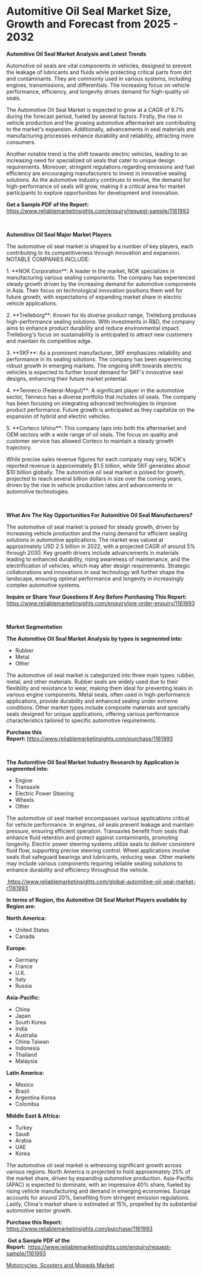 <p><h1>Automitive Oil Seal Market Size, Growth and Forecast from 2025 - 2032</h1></p><p><strong>Automitive Oil Seal Market Analysis and Latest Trends</strong></p>
<p><p>Automotive oil seals are vital components in vehicles, designed to prevent the leakage of lubricants and fluids while protecting critical parts from dirt and contaminants. They are commonly used in various systems, including engines, transmissions, and differentials. The increasing focus on vehicle performance, efficiency, and longevity drives demand for high-quality oil seals.</p><p>The Automotive Oil Seal Market is expected to grow at a CAGR of 9.7% during the forecast period, fueled by several factors. Firstly, the rise in vehicle production and the growing automotive aftermarket are contributing to the market's expansion. Additionally, advancements in seal materials and manufacturing processes enhance durability and reliability, attracting more consumers. </p><p>Another notable trend is the shift towards electric vehicles, leading to an increasing need for specialized oil seals that cater to unique design requirements. Moreover, stringent regulations regarding emissions and fuel efficiency are encouraging manufacturers to invest in innovative sealing solutions. As the automotive industry continues to evolve, the demand for high-performance oil seals will grow, making it a critical area for market participants to explore opportunities for development and innovation.</p></p>
<p><strong>Get a Sample PDF of the Report:&nbsp;</strong> <a href="https://www.reliablemarketinsights.com/enquiry/request-sample/1161993?utm_campaign=2991&utm_medium=2&utm_source=Github&utm_content=ia&utm_term=24032025&utm_id=automitive-oil-seal">https://www.reliablemarketinsights.com/enquiry/request-sample/1161993</a></p>
<p>&nbsp;</p>
<p><strong>Automitive Oil Seal Major Market Players</strong></p>
<p><p>The automotive oil seal market is shaped by a number of key players, each contributing to its competitiveness through innovation and expansion. NOTABLE COMPANIES INCLUDE:</p><p>1. **NOK Corporation**: A leader in the market, NOK specializes in manufacturing various sealing components. The company has experienced steady growth driven by the increasing demand for automotive components in Asia. Their focus on technological innovation positions them well for future growth, with expectations of expanding market share in electric vehicle applications.</p><p>2. **Trelleborg**: Known for its diverse product range, Trelleborg produces high-performance sealing solutions. With investments in R&D, the company aims to enhance product durability and reduce environmental impact. Trelleborg's focus on sustainability is anticipated to attract new customers and maintain its competitive edge.</p><p>3. **SKF**: As a prominent manufacturer, SKF emphasizes reliability and performance in its sealing solutions. The company has been experiencing robust growth in emerging markets. The ongoing shift towards electric vehicles is expected to further boost demand for SKF's innovative seal designs, enhancing their future market potential.</p><p>4. **Tenneco (Federal-Mogul)**: A significant player in the automotive sector, Tenneco has a diverse portfolio that includes oil seals. The company has been focusing on integrating advanced technologies to improve product performance. Future growth is anticipated as they capitalize on the expansion of hybrid and electric vehicles.</p><p>5. **Corteco Ishino**: This company taps into both the aftermarket and OEM sectors with a wide range of oil seals. The focus on quality and customer service has allowed Corteco to maintain a steady growth trajectory.</p><p>While precise sales revenue figures for each company may vary, NOK's reported revenue is approximately $1.5 billion, while SKF generates about $10 billion globally. The automotive oil seal market is poised for growth, projected to reach several billion dollars in size over the coming years, driven by the rise in vehicle production rates and advancements in automotive technologies.</p></p>
<p>&nbsp;</p>
<p><strong>What Are The Key Opportunities For Automitive Oil Seal Manufacturers?</strong></p>
<p><p>The automotive oil seal market is poised for steady growth, driven by increasing vehicle production and the rising demand for efficient sealing solutions in automotive applications. The market was valued at approximately USD 2.5 billion in 2022, with a projected CAGR of around 5% through 2030. Key growth drivers include advancements in materials leading to enhanced durability, rising awareness of maintenance, and the electrification of vehicles, which may alter design requirements. Strategic collaborations and innovations in seal technology will further shape the landscape, ensuring optimal performance and longevity in increasingly complex automotive systems.</p></p>
<p><strong>Inquire or Share Your Questions If Any Before Purchasing This Report:</strong> <a href="https://www.reliablemarketinsights.com/enquiry/pre-order-enquiry/1161993?utm_campaign=2991&utm_medium=2&utm_source=Github&utm_content=ia&utm_term=24032025&utm_id=automitive-oil-seal">https://www.reliablemarketinsights.com/enquiry/pre-order-enquiry/1161993</a></p>
<p>&nbsp;</p>
<p><strong>Market Segmentation</strong></p>
<p><strong>The Automitive Oil Seal Market Analysis by types is segmented into:</strong></p>
<p><ul><li>Rubber</li><li>Metal</li><li>Other</li></ul></p>
<p><p>The automotive oil seal market is categorized into three main types: rubber, metal, and other materials. Rubber seals are widely used due to their flexibility and resistance to wear, making them ideal for preventing leaks in various engine components. Metal seals, often used in high-performance applications, provide durability and enhanced sealing under extreme conditions. Other market types include composite materials and specialty seals designed for unique applications, offering various performance characteristics tailored to specific automotive requirements.</p></p>
<p><strong>Purchase this Report:&nbsp;</strong><a href="https://www.reliablemarketinsights.com/purchase/1161993?utm_campaign=2991&utm_medium=2&utm_source=Github&utm_content=ia&utm_term=24032025&utm_id=automitive-oil-seal">https://www.reliablemarketinsights.com/purchase/1161993</a></p>
<p>&nbsp;</p>
<p><strong>The Automitive Oil Seal Market Industry Research by Application is segmented into:</strong></p>
<p><ul><li>Engine</li><li>Transaxle</li><li>Electric Power Steering</li><li>Wheels</li><li>Other</li></ul></p>
<p><p>The automotive oil seal market encompasses various applications critical for vehicle performance. In engines, oil seals prevent leakage and maintain pressure, ensuring efficient operation. Transaxles benefit from seals that enhance fluid retention and protect against contaminants, promoting longevity. Electric power steering systems utilize seals to deliver consistent fluid flow, supporting precise steering control. Wheel applications involve seals that safeguard bearings and lubricants, reducing wear. Other markets may include various components requiring reliable sealing solutions to enhance durability and efficiency throughout the vehicle.</p></p>
<p><a href="https://www.reliablemarketinsights.com/global-automitive-oil-seal-market-r1161993?utm_campaign=2991&utm_medium=2&utm_source=Github&utm_content=ia&utm_term=24032025&utm_id=automitive-oil-seal">&nbsp;https://www.reliablemarketinsights.com/global-automitive-oil-seal-market-r1161993</a></p>
<p><strong>In terms of Region, the Automitive Oil Seal Market Players available by Region are:</strong></p>
<p>
    <p> <strong> North America: </strong>
        <ul>
            <li>United States</li>
            <li>Canada</li>
        </ul>
        </p> 
    <p> <strong> Europe: </strong>
        <ul>
            <li>Germany</li>
            <li>France</li>
            <li>U.K.</li>
            <li>Italy</li>
            <li>Russia</li>
        </ul>
        </p> 
    <p> <strong> Asia-Pacific: </strong>
        <ul>
            <li>China</li>
            <li>Japan</li>
            <li>South Korea</li>
            <li>India</li>
            <li>Australia</li>
            <li>China Taiwan</li>
            <li>Indonesia</li>
            <li>Thailand</li>
            <li>Malaysia</li>
        </ul>
        </p> 
    <p> <strong> Latin America: </strong>
        <ul>
            <li>Mexico</li>
            <li>Brazil</li>
            <li>Argentina Korea</li>
            <li>Colombia</li>
        </ul>
        </p> 
    <p> <strong> Middle East & Africa: </strong>
        <ul>
            <li>Turkey</li>
            <li>Saudi</li>
            <li>Arabia</li>
            <li>UAE</li>
            <li>Korea</li>
        </ul>
    </p>
    </p>
<p><p>The automotive oil seal market is witnessing significant growth across various regions. North America is projected to hold approximately 25% of the market share, driven by expanding automotive production. Asia-Pacific (APAC) is expected to dominate, with an impressive 40% share, fueled by rising vehicle manufacturing and demand in emerging economies. Europe accounts for around 20%, benefiting from stringent emission regulations. Lastly, China's market share is estimated at 15%, propelled by its substantial automotive sector growth.</p></p>
<p><strong>Purchase this Report: </strong><a href="https://www.reliablemarketinsights.com/purchase/1161993?utm_campaign=2991&utm_medium=2&utm_source=Github&utm_content=ia&utm_term=24032025&utm_id=automitive-oil-seal">https://www.reliablemarketinsights.com/purchase/1161993</a></p>
<p>&nbsp;<strong>Get a Sample PDF of the Report:&nbsp;&nbsp;</strong><a href="https://www.reliablemarketinsights.com/enquiry/request-sample/1161993?utm_campaign=2991&utm_medium=2&utm_source=Github&utm_content=ia&utm_term=24032025&utm_id=automitive-oil-seal">https://www.reliablemarketinsights.com/enquiry/request-sample/1161993</a></p>
<p><strong></strong></p>
<p><p><a href="https://github.com/lalolatiot/Market-Research-Report-List-1/blob/main/motorcycles-scooters-and-mopeds-market.md?utm_campaign=2991&utm_medium=2&utm_source=Github&utm_content=ia&utm_term=24032025&utm_id=automitive-oil-seal">Motorcycles, Scooters and Mopeds Market</a></p></p>